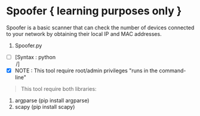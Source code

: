 # Spoofer { learning purposes only } 

Spoofer is a basic scanner that can check the number of devices connected to your network by obtaining their local IP and MAC addresses.
1. Spoofer.py

- [ ] [Syntax : python <filename> <option> <IP of the default gateway>/<Subnet>]
- [x] NOTE : This tool require root/admin privileges "runs in the command-line"
  
> This tool require both libraries:
  
  1. argparse (pip install argparse)
  2. scapy (pip install scapy) 
  
